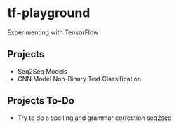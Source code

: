 # tf-playground
Experimenting with TensorFlow

## Projects
- Seq2Seq Models
- CNN Model Non-Binary Text Classification

## Projects To-Do
- Try to do a spelling and grammar correction seq2seq
